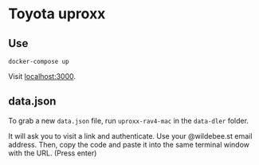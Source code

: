 # Toyota uproxx

## Use

```
docker-compose up
```
Visit [localhost:3000](http://localhost:3000/).

## data.json

To grab a new `data.json` file, run `uproxx-rav4-mac` in the `data-dler` folder.

It will ask you to visit a link and authenticate. Use your @wildebee.st email address. Then, copy the code and paste it into the same terminal window with the URL. (Press enter)